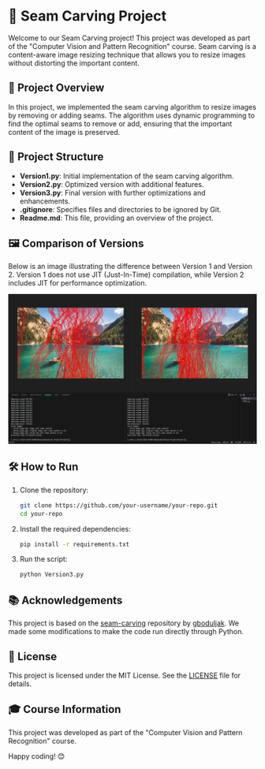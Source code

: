 # 📸 Seam Carving Project

Welcome to our Seam Carving project! This project was developed as part of the "Computer Vision and Pattern Recognition" course. Seam carving is a content-aware image resizing technique that allows you to resize images without distorting the important content. 

## 🚀 Project Overview

In this project, we implemented the seam carving algorithm to resize images by removing or adding seams. The algorithm uses dynamic programming to find the optimal seams to remove or add, ensuring that the important content of the image is preserved.

## 📂 Project Structure

- **Version1.py**: Initial implementation of the seam carving algorithm.
- **Version2.py**: Optimized version with additional features.
- **Version3.py**: Final version with further optimizations and enhancements.
- **.gitignore**: Specifies files and directories to be ignored by Git.
- **Readme.md**: This file, providing an overview of the project.

## 🖼️ Comparison of Versions

Below is an image illustrating the difference between Version 1 and Version 2. Version 1 does not use JIT (Just-In-Time) compilation, while Version 2 includes JIT for performance optimization.

![Comparison between Version 1 and Version 2](comparison_image.png)

## 🛠️ How to Run

1. Clone the repository:
    ```sh
    git clone https://github.com/your-username/your-repo.git
    cd your-repo
    ```

2. Install the required dependencies:
    ```sh
    pip install -r requirements.txt
    ```

3. Run the script:
    ```sh
    python Version3.py
    ```

## 📚 Acknowledgements

This project is based on the [seam-carving](https://github.com/gboduljak/seam-carving.git) repository by [gboduljak](https://github.com/gboduljak). We made some modifications to make the code run directly through Python.

## 📜 License

This project is licensed under the MIT License. See the [LICENSE](LICENSE) file for details.

## 🎓 Course Information

This project was developed as part of the "Computer Vision and Pattern Recognition" course.

Happy coding! 😊
